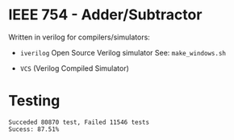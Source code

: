 IEEE 754 - Adder/Subtractor
===========================

Written in verilog for compilers/simulators:

* `iverilog` Open Source Verilog simulator
    See: `make_windows.sh`

* `VCS` (Verilog Compiled Simulator)

Testing
=======

    Succeded 80870 test, Failed 11546 tests
    Sucess: 87.51%
